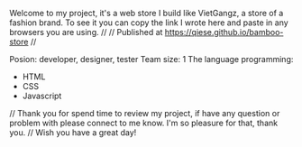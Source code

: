 Welcome to my project, it's a web store I build like VietGangz, a store of a fashion brand. To see it you can copy the link I wrote here and paste in any browsers you are using.
//
// Published at https://qiese.github.io/bamboo-store
//

Posion: developer, designer, tester
Team size: 1
The language programming:

- HTML
- CSS
- Javascript

// Thank you for spend time to review my project, if have any question or problem with please connect to me know. I'm so pleasure for that, thank you.
// Wish you have a great day!
